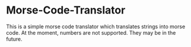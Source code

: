 # Morse-Code-Translator
This is a simple morse code translator which translates strings into morse code. At the moment, numbers are not supported. They may be in the future.
